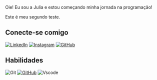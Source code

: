 Oie! 
Eu sou a Julia e estou começando minha jornada na programação! 

Este é meu segundo  teste.

## Conecte-se comigo
[![LinkedIn](https://img.shields.io/badge/LinkedIn-0077B5?style=for-the-badge&logo=linkedin&logoColor=white)](https://www.linkedin.com/in/j%C3%BAlia-zamperlini-013778115/?originalSubdomain=br)
[![Instagram](https://img.shields.io/badge/-Instagram-%23E4405F?style=for-the-badge&logo=instagram&logoColor=white)](https://www.instagram.com/juliazamp/)
	[![GitHub](https://img.shields.io/badge/GitHub-100000?style=for-the-badge&logo=github&logoColor=white)](https://github.com/zamperli)

## Habilidades
![Git](https://img.shields.io/badge/GIT-E44C30?style=for-the-badge&logo=git&logoColor=white)
[![GitHub](https://img.shields.io/badge/GitHub-100000?style=for-the-badge&logo=github&logoColor=white)](https://github.com/SEUUSERNAME)
	![Vscode](https://img.shields.io/badge/Vscode-007ACC?style=for-the-badge&logo=visual-studio-code&logoColor=white)
